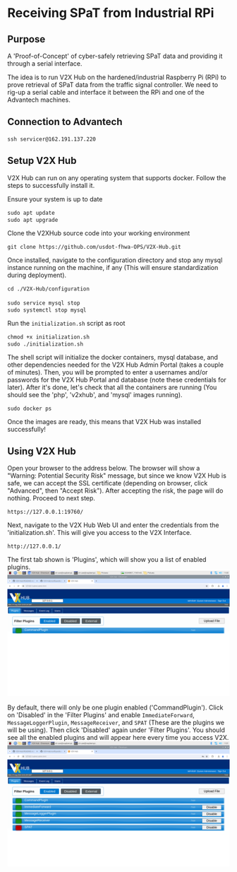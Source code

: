 # Receiving SPaT from Industrial RPi

## Purpose
A 'Proof-of-Concept' of cyber-safely retrieving SPaT data and providing it through a serial interface.

The idea is to run V2X Hub on the hardened/industrial Raspberry Pi (RPi) to prove retrieval of SPaT data from the traffic signal controller. We need to rig-up a serial cable and interface it between the RPi and one of the Advantech machines.

## Connection to Advantech
```
ssh servicer@162.191.137.220
```

## Setup V2X Hub
V2X Hub can run on any operating system that supports docker. Follow the steps to successfully install it.

Ensure your system is up to date
```
sudo apt update
sudo apt upgrade
```

Clone the V2XHub source code into your working environment
```
git clone https://github.com/usdot-fhwa-OPS/V2X-Hub.git
```

Once installed, navigate to the configuration directory and stop any mysql instance running on the machine, if any (This will ensure standardization during deployment).
```
cd ./V2X-Hub/configuration

sudo service mysql stop
sudo systemctl stop mysql
```

Run the ```initialization.sh``` script as root
```
chmod +x initialization.sh
sudo ./initialization.sh
```

The shell script will initialize the docker containers, mysql database, and other dependencies needed for the V2X Hub Admin Portal (takes a couple of minutes). Then, you will be prompted to enter a usernames and/or passwords for the V2X Hub Portal and database (note these credentials for later). After it's done, let's check that all the containers are running (You should see the 'php', 'v2xhub', and 'mysql' images running).
```
sudo docker ps
```

Once the images are ready, this means that V2X Hub was installed successfully!

## Using V2X Hub

Open your browser to the address below. The browser will show a "Warning: Potential Security Risk" message, but since we know V2X Hub is safe, we can accept the SSL certificate (depending on browser, click "Advanced", then "Accept Risk"). After accepting the risk, the page will do nothing. Proceed to next step.
```
https://127.0.0.1:19760/
```

Next, navigate to the V2X Hub Web UI and enter the credentials from the 'initialization.sh'. This will give you access to the V2X Interface.
```
http://127.0.0.1/
```

The first tab shown is 'Plugins', which will show you a list of enabled plugins.
![First tab on V2X Hub the very first time](./v2x_hub_empty_plugins.png)

By default, there will only be one plugin enabled ('CommandPlugin'). Click on 'Disabled' in the 'Filter Plugins' and enable ```ImmediateForward```, ```MessageLoggerPlugin```, ```MessageReceiver```, and ```SPAT``` (These are the plugins we will be using). Then click 'Disabled' again under 'Filter Plugins'. You should see all the enabled plugins and will appear here every time you access V2X.
![First tab on V2X Hub after enabling plugins](./v2x_hub_full_plugins.png)

